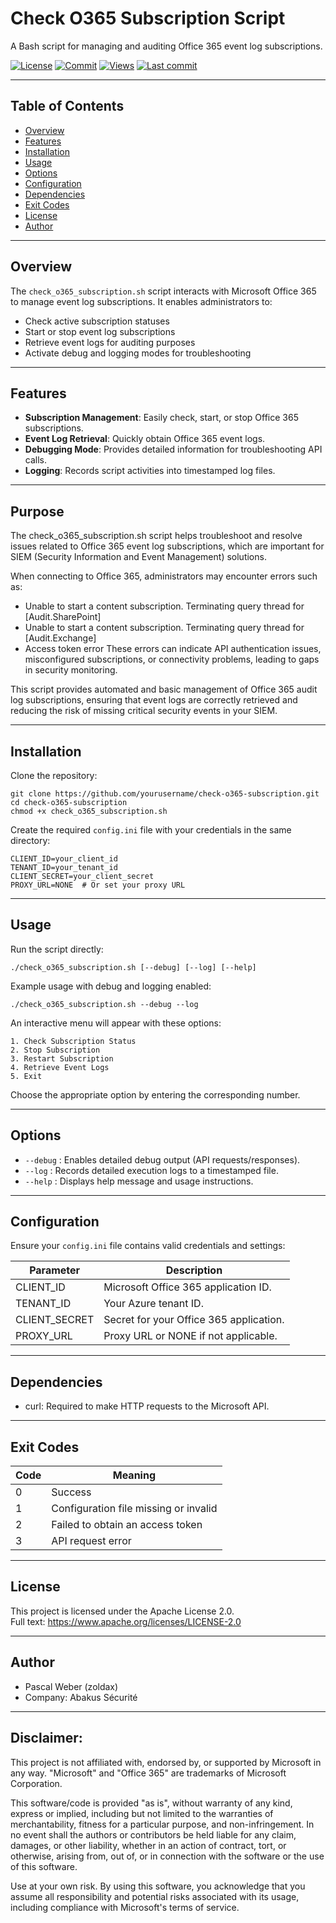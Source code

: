 # Check O365 Subscription Script

A Bash script for managing and auditing Office 365 event log subscriptions.

[![License](https://img.shields.io/github/license/zoldax/check_siem_o365_subscription?color=44CC11)](LICENSE) [![Commit](https://img.shields.io/github/commit-activity/t/zoldax/check_siem_o365_subscription)](https://github.com/zoldax/check_siem_o365_subscription/commits/) [![Views](https://hits.sh/github.com/zoldax/check_siem_o365_subscription.svg)](https://hits.sh/github.com/zoldax/check_siem_o365_subscription/) [![Last commit](https://img.shields.io/github/last-commit/zoldax/check_siem_o365_subscription/main)](https://github.com/zoldax/check_siem_o365_subscription/commits/master)  

---

## Table of Contents

- [Overview](#overview)
- [Features](#features)
- [Installation](#installation)
- [Usage](#usage)
- [Options](#options)
- [Configuration](#configuration)
- [Dependencies](#dependencies)
- [Exit Codes](#exit-codes)
- [License](#license)
- [Author](#author)

---

## Overview

The `check_o365_subscription.sh` script interacts with Microsoft Office 365 to manage event log subscriptions. It enables administrators to:

- Check active subscription statuses
- Start or stop event log subscriptions
- Retrieve event logs for auditing purposes
- Activate debug and logging modes for troubleshooting

---

## Features

- **Subscription Management**: Easily check, start, or stop Office 365 subscriptions.
- **Event Log Retrieval**: Quickly obtain Office 365 event logs.
- **Debugging Mode**: Provides detailed information for troubleshooting API calls.
- **Logging**: Records script activities into timestamped log files.

---

## Purpose 

The check_o365_subscription.sh script helps troubleshoot and resolve issues related to Office 365 event log subscriptions, which are important for SIEM (Security Information and Event Management) solutions.

When connecting to Office 365, administrators may encounter errors such as:

- Unable to start a content subscription. Terminating query thread for [Audit.SharePoint]
- Unable to start a content subscription. Terminating query thread for [Audit.Exchange]
- Access token error
These errors can indicate API authentication issues, misconfigured subscriptions, or connectivity problems, leading to gaps in security monitoring.

This script provides automated and basic management of Office 365 audit log subscriptions, ensuring that event logs are correctly retrieved and reducing the risk of missing critical security events in your SIEM.

---

## Installation

Clone the repository:

```
git clone https://github.com/yourusername/check-o365-subscription.git
cd check-o365-subscription
chmod +x check_o365_subscription.sh
```

Create the required `config.ini` file with your credentials in the same directory:

```
CLIENT_ID=your_client_id
TENANT_ID=your_tenant_id
CLIENT_SECRET=your_client_secret
PROXY_URL=NONE  # Or set your proxy URL
```

---

## Usage

Run the script directly:

```
./check_o365_subscription.sh [--debug] [--log] [--help]
```

Example usage with debug and logging enabled:

```
./check_o365_subscription.sh --debug --log
```

An interactive menu will appear with these options:

```
1. Check Subscription Status
2. Stop Subscription
3. Restart Subscription
4. Retrieve Event Logs
5. Exit
```

Choose the appropriate option by entering the corresponding number.

---

## Options

- `--debug` : Enables detailed debug output (API requests/responses).
- `--log` : Records detailed execution logs to a timestamped file.
- `--help` : Displays help message and usage instructions.

---

## Configuration

Ensure your `config.ini` file contains valid credentials and settings:

| Parameter       | Description                             |
|-----------------|-----------------------------------------|
| CLIENT_ID       | Microsoft Office 365 application ID.    |
| TENANT_ID       | Your Azure tenant ID.                   |
| CLIENT_SECRET   | Secret for your Office 365 application. |
| PROXY_URL       | Proxy URL or NONE if not applicable.    |

---

## Dependencies

- curl: Required to make HTTP requests to the Microsoft API.

---

## Exit Codes

| Code | Meaning                               |
|------|---------------------------------------|
| 0    | Success                               |
| 1    | Configuration file missing or invalid |
| 2    | Failed to obtain an access token      |
| 3    | API request error                     |

---

## License

This project is licensed under the Apache License 2.0.  
Full text: https://www.apache.org/licenses/LICENSE-2.0

---

## Author

- Pascal Weber (zoldax)
- Company: Abakus Sécurité  

---

## Disclaimer:

This project is not affiliated with, endorsed by, or supported by Microsoft in any way. "Microsoft" and "Office 365" are trademarks of Microsoft Corporation.

This software/code is provided "as is", without warranty of any kind, express or implied, including but not limited to the warranties of merchantability, fitness for a particular purpose, and non-infringement. In no event shall the authors or contributors be held liable for any claim, damages, or other liability, whether in an action of contract, tort, or otherwise, arising from, out of, or in connection with the software or the use of this software.

Use at your own risk. By using this software, you acknowledge that you assume all responsibility and potential risks associated with its usage, including compliance with Microsoft's terms of service.

